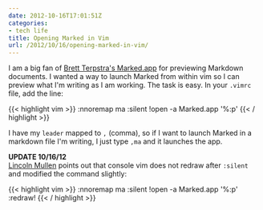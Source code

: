 ```yaml
---
date: 2012-10-16T17:01:51Z
categories:
- tech life
title: Opening Marked in Vim
url: /2012/10/16/opening-marked-in-vim/
---
```


I am a big fan of [Brett Terpstra's Marked.app](http://markedapp.com/) for previewing Markdown documents. I wanted a way to launch Marked from within vim so I can preview what I'm writing as I am working. The task is easy. In your <code>.vimrc</code> file, add the line:

{{< highlight vim >}}
:nnoremap <leader>ma :silent !open -a Marked.app '%:p'<cr>
{{< / highlight >}}

I have my <code>leader</code> mapped to <code>,</code> (comma), so if I want to launch Marked in a markdown file I'm writing, I just type <code>,ma</code> and it launches the app. 

<div class="update">
<p><strong>UPDATE 10/16/12</strong><br/>
<a href="http://www.lincolnmullen.com">Lincoln Mullen</a> points out that console vim does not redraw after <code>:silent</code> and modified the command slightly:</p>

{{< highlight vim >}}
:nnoremap <leader>ma :silent !open -a Marked.app '%:p' :redraw!<cr>
{{< / highlight >}}
</div>